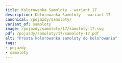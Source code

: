 ```yaml
---
title: Kolorowanka Samoloty - wariant 17
description: Kolorowanka Samoloty - wariant 17
canonical: /pojazdy/samoloty/
variant_of: samoloty
image: /pojazdy/samoloty/17/samoloty-17.svg
pdf: /pojazdy/samoloty/17/samoloty-17.pdf
alt: "Prosta kolorowanka samoloty do kolorowania"
tags:
- pojazdy
- samoloty
---
```

